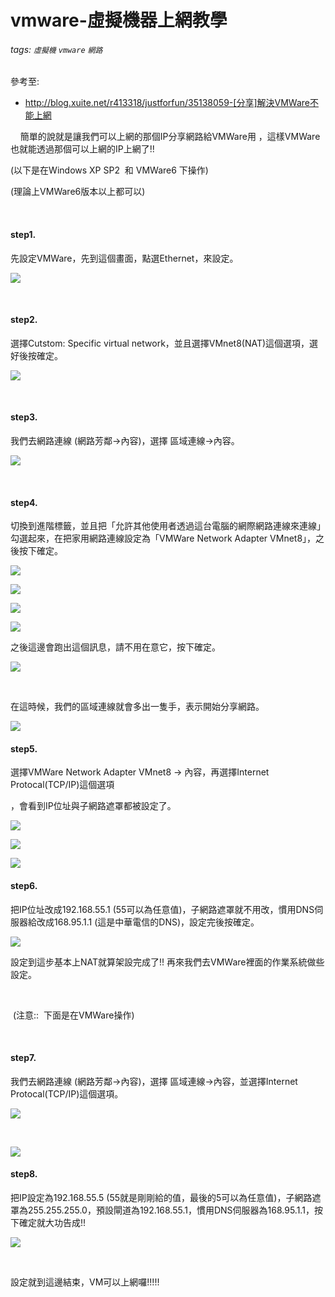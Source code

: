 # vmware-虛擬機器上網教學
###### tags: `虛擬機` `vmware` `網路`
 參考至:
  - http://blog.xuite.net/r413318/justforfun/35138059-[分享]解決VMWare不能上網

    簡單的說就是讓我們可以上網的那個IP分享網路給VMWare用 ，這樣VMWare也就能透過那個可以上網的IP上網了!!

(以下是在Windows XP SP2  和 VMWare6 下操作)

(理論上VMWare6版本以上都可以)

 

#### step1.

先設定VMWare，先到這個畫面，點選Ethernet，來設定。

![](https://lh3.googleusercontent.com/qH3XMtQvAiHbCtYgT9BEZGk31gjXZc9yxcU2Aog2UUn5RRLaZbDQqqgwaZzzPQbnRvyPx2u0PU4G9q1b16X4AD-zCUTJoZrue0CMN1HdQSSSbKaHw7q4BxRUi_NUFKz36ayoARj_)



 

#### step2.

選擇Cutstom: Specific virtual network，並且選擇VMnet8(NAT)這個選項，選好後按確定。

![](https://lh6.googleusercontent.com/gCwRzHe2vB0YkIdUBhFx3qaHqNVDC7rzzYPz67el6PPimiNOwv0Z5sOnMXGo6zwRohvbkMavzXHDhZAIQTyFlOiVXjkv0rS6EA59m7zXwuKyQIaokXPT0_qdxLjVss1uqE81-_yc)

 

#### step3.

我們去網路連線 (網路芳鄰->內容)，選擇 區域連線->內容。

![](https://lh3.googleusercontent.com/wk7uUI70HIleAiC2HxliD-g7T8CkU0jtkwP6NFSGRfT1iU4HsYRL5qy2vpophvkcg3e8V7zP8muBsTJLNkA73eBF42qo3Ts4MH8MyfEnA9ZLZBYh_9ZEjN3AXWzeFNC0ZiyhzfqF)



 

#### step4.

切換到進階標籤，並且把「允許其他使用者透過這台電腦的網際網路連線來連線」勾選起來，在把家用網路連線設定為「VMWare Network Adapter VMnet8」，之後按下確定。

![](https://lh4.googleusercontent.com/GFKOQopbxtVRy5iKlqxcLAGFaQ_gFk0MnbI_1MmooXoX0jo6qBUgJ4MlFnGivqTwr5C6eFVBEYDZBflUfgReK2N2BSOCWTNBfIxpUTR1e6ejOIROhk5MY3NqO6gvKTv2RaOJivCx)



![](https://lh5.googleusercontent.com/tL8jx0fCsrgI09VuzeRrXOQqokyIrSM8b8nMbyLi-H00uRux7VEMvwKlqSUOtdBfzvg45refcVpxjqh7pgVBpj7IkSffCqs9yWrghbG8b_QsUMUgZMzaM925hNlQfxJrA3dU3R5A)



![](https://lh5.googleusercontent.com/8WAd6jZfUKva3BMS1fd5O8gus2bH5dXXiNUBo5WoDZTJbwZ-zlGtQlWdf03EO7MmF7Ov0KRlFMNu3EkEoazSnGQ5-v4YAXfBS-ssvJrjwaINHNL4I4vaJjeIzvx-FTZy1NWYAsm8)

![](https://lh6.googleusercontent.com/RZpzb2DtL6NHc5w8_WZwphKhQL_jk9sgpohHtbXbNjgzuRgOEdGBiXDhmcYu8evtUjFfcBlojteslry66_s9G650fmhiOsmBj7A35J__DhZMkAWuFY6unk5mf5eOQe28ft-8nJI6)

之後這邊會跑出這個訊息，請不用在意它，按下確定。

![](https://lh3.googleusercontent.com/sPWnPcOgkO0glJ6-x9U7CIZ4LID7bIzkcbvsuAXhTQZAMtbe7MAjP4jNwjO2wA3mNaBBUpkrc3HxQlUJzOHfIlNFOT4JS5T5TBZvY83V46XVqgIseomu3pe7VaKppYiLxBuxzkUK)



 

在這時候，我們的區域連線就會多出一隻手，表示開始分享網路。

![](https://lh6.googleusercontent.com/qhvf_BiyCjjAswjkl1kuh92QwPqxRrBnrcQi0ckhWuJGQpYRnLk_QaI6T3cBMKXk_S1qy6lIG3TJ5btBG7m7LhO-GS-XAbWXtvojSx8gM79yI6PB0GM-tK7DsHtYdkZ_K9yf6uZA)



#### step5.

選擇VMWare Network Adapter VMnet8 -> 內容，再選擇Internet Protocal(TCP/IP)這個選項

，會看到IP位址與子網路遮罩都被設定了。

![](https://lh6.googleusercontent.com/ayU3Qd9gPNagTHc6vr-jUU0f-k_4fmaQE39Xfw9n8jqAvXmnQ7rrNoaFJnl5D0g0QsZ7nRlqfQhbbfnOnvQzBPJs_-W5b-ngT4mDe20HsAWB9dXWSMcAEGFcVrW-IU-cyq4ZYs0J)



![](https://lh4.googleusercontent.com/_5dmGMNXZU0n0XvYFoHGrlnpe5SZsYvPkOZvZ2WbxVnywXO-_--HXuu5BGpMsQ3tUDRfg8nxNppeOhAn13V7wXijc8WpDkxcm-sSpLPQxgYJ51WAiCklizKuuTVJwHpTemi7vzmg)



![](https://lh5.googleusercontent.com/cQ4p123JaX3eUbnjqLH_iSkmaUfi8vzTJqpfG_2RUQK9oH2-UKfwguxQvyd4RyjrsgrqWDxvibP9ZieRJJ4aXCtDAyF6KhRPAvi7sHIt545TphUrOe6gWqP7VpSxVuQGB9KlhQag)

#### step6.

把IP位址改成192.168.55.1 (55可以為任意值)，子網路遮罩就不用改，慣用DNS伺服器給改成168.95.1.1 (這是中華電信的DNS)，設定完後按確定。

![](https://lh3.googleusercontent.com/fvOqev42VRmxlZh-3Gjv_mvQBfNnyXgrPyCJHbhFfa4u8mmSTSKs5ifuxXQo7uY7cTb-jeNuQaRjkF1MjgLRpDo23ZeNg5zmqYLbrE3KTragBpz7syoxkoP4j_FD8OHxkVt2obx2)



設定到這步基本上NAT就算架設完成了!! 再來我們去VMWare裡面的作業系統做些設定。

 

 (注意::  下面是在VMWare操作)

 

#### step7\.

我們去網路連線 (網路芳鄰->內容)，選擇 區域連線->內容，並選擇Internet Protocal(TCP/IP)這個選項。

![](https://lh6.googleusercontent.com/xQ1WTzRl4CwawpKLTt3-ojvthi6JFixSqY5w3L0D9TkyXIJbOfvtjERHZfoMlgFXW0l7LS4EdU93fu1NBsVe9fK0ahhbKVluL-8ygpUyCdm4xq7b389W-UwqNISPk8iw_GSvIDi3)

 

![](https://lh3.googleusercontent.com/gLoAU8WjcwfCtn5i3J6wls5cY657w4_FC6xqkQAGPR7p_RDIkadf7RadjsDmEFuSydp8cbpH0B47cO4Wjdla3Idg2ZfLOHLxb4yVfGT9rigHykGwbB4Ca-hrnHqzaRL-hA4T30oa)

#### step8\.

把IP設定為192.168.55.5 (55就是剛剛給的值，最後的5可以為任意值)，子網路遮罩為255.255.255.0，預設閘道為192.168.55.1，慣用DNS伺服器為168.95.1.1，按下確定就大功告成!!

![](https://lh3.googleusercontent.com/L8qaXQjGhzV6_PZASRJraFKpsCh6Ow0UmFjv4alHFMPeyl0N1myyDUBU-6VnZAe9OucgAM74nz9Yk-oXdZqVVzJyz7wcAgg0L4YJAcx6QfDSmllIr6WFXhlHCwhsgLx_xufynfPY)

 

設定就到這邊結束，VM可以上網囉!!!!!